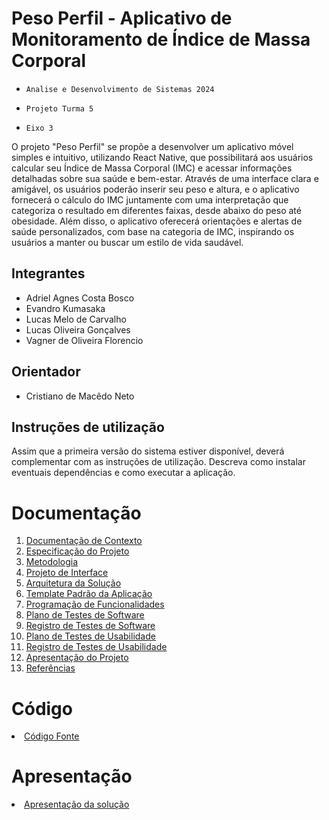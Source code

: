# Peso Perfil - Aplicativo de Monitoramento de Índice de Massa Corporal

- `Analise e Desenvolvimento de Sistemas 2024`

- `Projeto Turma 5`

- `Eixo 3`

O projeto "Peso Perfil" se propõe a desenvolver um aplicativo móvel simples e intuitivo, utilizando React Native, que possibilitará aos usuários calcular seu Índice de Massa Corporal (IMC) e acessar informações detalhadas sobre sua saúde e bem-estar. Através de uma interface clara e amigável, os usuários poderão inserir seu peso e altura, e o aplicativo fornecerá o cálculo do IMC juntamente com uma interpretação que categoriza o resultado em diferentes faixas, desde abaixo do peso até obesidade. Além disso, o aplicativo oferecerá orientações e alertas de saúde personalizados, com base na categoria de IMC, inspirando os usuários a manter ou buscar um estilo de vida saudável.

## Integrantes

* Adriel Agnes Costa Bosco
* Evandro Kumasaka
* Lucas Melo de Carvalho
* Lucas Oliveira Gonçalves
* Vagner de Oliveira Florencio

## Orientador

* Cristiano de Macêdo Neto

## Instruções de utilização

Assim que a primeira versão do sistema estiver disponível, deverá complementar com as instruções de utilização. Descreva como instalar eventuais dependências e como executar a aplicação.

# Documentação

<ol>
<li><a href="docs/01-Documentação de Contexto.md"> Documentação de Contexto</a></li>
<li><a href="docs/02-Especificação do Projeto.md"> Especificação do Projeto</a></li>
<li><a href="docs/03-Metodologia.md"> Metodologia</a></li>
<li><a href="docs/04-Projeto de Interface.md"> Projeto de Interface</a></li>
<li><a href="docs/05-Arquitetura da Solução.md"> Arquitetura da Solução</a></li>
<li><a href="docs/06-Template Padrão da Aplicação.md"> Template Padrão da Aplicação</a></li>
<li><a href="docs/07-Programação de Funcionalidades.md"> Programação de Funcionalidades</a></li>
<li><a href="docs/08-Plano de Testes de Software.md"> Plano de Testes de Software</a></li>
<li><a href="docs/09-Registro de Testes de Software.md"> Registro de Testes de Software</a></li>
<li><a href="docs/10-Plano de Testes de Usabilidade.md"> Plano de Testes de Usabilidade</a></li>
<li><a href="docs/11-Registro de Testes de Usabilidade.md"> Registro de Testes de Usabilidade</a></li>
<li><a href="docs/12-Apresentação do Projeto.md"> Apresentação do Projeto</a></li>
<li><a href="docs/13-Referências.md"> Referências</a></li>
</ol>

# Código

<li><a href="src/README.md"> Código Fonte</a></li>

# Apresentação

<li><a href="presentation/README.md"> Apresentação da solução</a></li>
